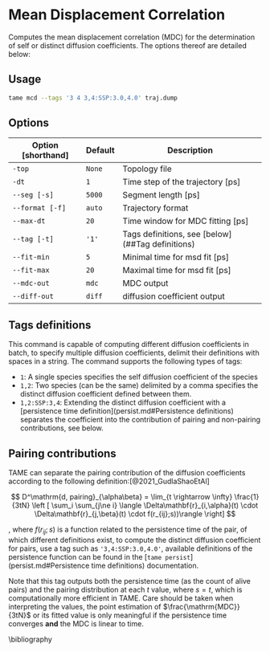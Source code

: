 # Mean Displacement Correlation 

Computes the mean displacement correlation (MDC) for the determination of self
or distinct diffusion coefficients. The options thereof are detailed below:

## Usage

```bash
tame mcd --tags '3 4 3,4:SSP:3.0,4.0' traj.dump
```

## Options

| Option [shorthand] | Default | Description                                      |
|--------------------|---------|--------------------------------------------------|
| `-top`             | `None`  | Topology file                                    |
| `-dt`              | `1`     | Time step of the trajectory [ps]                 |
| `--seg [-s]`       | `5000`  | Segment length [ps]                              |
| `--format [-f]`    | `auto`  | Trajectory format                                |
| `--max-dt`         | `20`    | Time window for MDC fitting [ps]                 |
| `--tag [-t]`       | `'1'`   | Tags definitions, see [below](##Tag definitions) |
| `--fit-min`        | `5`     | Minimal time for msd fit [ps]                    |
| `--fit-max`        | `20`    | Maximal time for msd fit [ps]                    |
| `--mdc-out`        | `mdc`   | MDC output                                       |
| `--diff-out`       | `diff`  | diffusion coefficient output                     |

## Tags definitions

This command is capable of computing different diffusion coefficients in batch,
to specify multiple diffusion coefficients, delimit their definitions with
spaces in a string. The command supports the following types of tags:

- `1`: A single species specifies the self diffusion coefficient of the species
- `1,2`: Two species (can be the same) delimited by a comma specifies the
  distinct diffusion coefficient defined between them.
- `1,2:SSP:3,4`: Extending the distinct diffusion coefficient with a
  [persistence time definition](persist.md#Persistence definitions) separates the
  coefficient into the contribution of pairing and non-pairing contributions,
  see below.

## Pairing contributions

TAME can separate the pairing contribution of the diffusion coefficients
according to the following definition:[@2021_GudlaShaoEtAl]

$$ D^\mathrm{d, pairing}_{\alpha\beta} = \lim_{t \rightarrow \infty}
\frac{1}{3tN} \left [ \sum_i \sum_{j\ne i} \langle
\Delta\mathbf{r}_{i,\alpha}(t) \cdot \Delta\mathbf{r}_{j,\beta}(t) \cdot
f(r_{ij};s))\rangle \right] $$

, where $f(r_{ij}; s)$ is a function related to the persistence time of the pair,
of which different definitions exist, to compute the distinct diffusion
coefficient for pairs, use a tag such as `'3,4:SSP:3.0,4.0'`, available
definitions of the persistence function can be found in the [`tame
persist`](persist.md#Persistence time definitions) documentation.

Note that this tag outputs both the persistence time (as the count of alive
pairs) and the pairing distribution at each $t$ value, where $s=t$, which is
computationally more efficient in TAME. Care should be taken when interpreting
the values, the point estimation of $\frac{\mathrm{MDC}}{3tN}$ or its fitted
value is only meaningful if the persistence time converges **and** the
MDC is linear to time.

\bibliography
